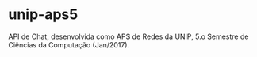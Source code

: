 # unip-aps5
API de Chat, desenvolvida como APS de Redes da UNIP, 5.o Semestre de Ciências da Computação (Jan/2017).

